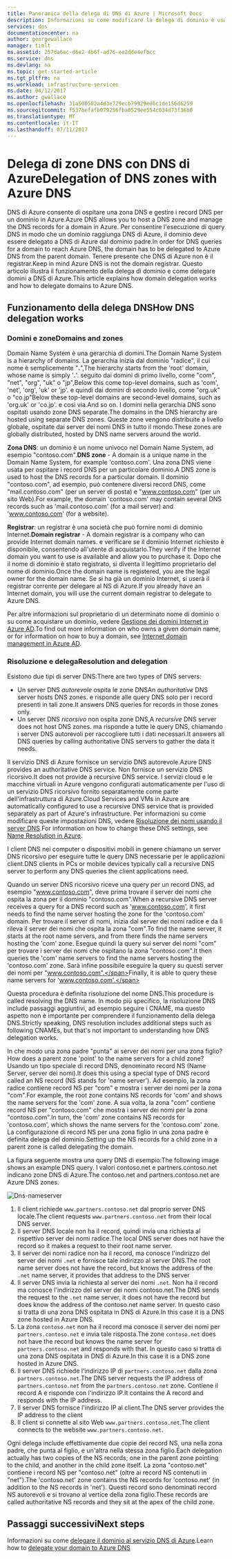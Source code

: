 ```yaml
---
title: Panoramica della delega di DNS di Azure | Microsoft Docs
description: Informazioni su come modificare la delega di dominio e usare server dei nomi DNS di Azure per fornire hosting di dominio.
services: dns
documentationcenter: na
author: georgewallace
manager: timlt
ms.assetid: 257da6ec-d6e2-4b6f-ad76-ee2dde4efbcc
ms.service: dns
ms.devlang: na
ms.topic: get-started-article
ms.tgt_pltfrm: na
ms.workload: infrastructure-services
ms.date: 04/12/2017
ms.author: gwallace
ms.openlocfilehash: 31a500502a4d3e729ecb79929ed6c1de156d6259
ms.sourcegitcommit: f537befafb079256fba0529ee554c034d73f36b0
ms.translationtype: MT
ms.contentlocale: it-IT
ms.lasthandoff: 07/11/2017
---
```

# <a name="delegation-of-dns-zones-with-azure-dns"></a><span data-ttu-id="34c26-103">Delega di zone DNS con DNS di Azure</span><span class="sxs-lookup"><span data-stu-id="34c26-103">Delegation of DNS zones with Azure DNS</span></span>

<span data-ttu-id="34c26-104">DNS di Azure consente di ospitare una zona DNS e gestire i record DNS per un dominio in Azure.</span><span class="sxs-lookup"><span data-stu-id="34c26-104">Azure DNS allows you to host a DNS zone and manage the DNS records for a domain in Azure.</span></span> <span data-ttu-id="34c26-105">Per consentire l'esecuzione di query DNS in modo che un dominio raggiunga DNS di Azure, il dominio deve essere delegato a DNS di Azure dal dominio padre.</span><span class="sxs-lookup"><span data-stu-id="34c26-105">In order for DNS queries for a domain to reach Azure DNS, the domain has to be delegated to Azure DNS from the parent domain.</span></span> <span data-ttu-id="34c26-106">Tenere presente che DNS di Azure non è il registrar.</span><span class="sxs-lookup"><span data-stu-id="34c26-106">Keep in mind Azure DNS is not the domain registrar.</span></span> <span data-ttu-id="34c26-107">Questo articolo illustra il funzionamento della delega di dominio e come delegare domini a DNS di Azure.</span><span class="sxs-lookup"><span data-stu-id="34c26-107">This article explains how domain delegation works and how to delegate domains to Azure DNS.</span></span>

## <a name="how-dns-delegation-works"></a><span data-ttu-id="34c26-108">Funzionamento della delega DNS</span><span class="sxs-lookup"><span data-stu-id="34c26-108">How DNS delegation works</span></span>

### <a name="domains-and-zones"></a><span data-ttu-id="34c26-109">Domini e zone</span><span class="sxs-lookup"><span data-stu-id="34c26-109">Domains and zones</span></span>

<span data-ttu-id="34c26-110">Domain Name System è una gerarchia di domini.</span><span class="sxs-lookup"><span data-stu-id="34c26-110">The Domain Name System is a hierarchy of domains.</span></span> <span data-ttu-id="34c26-111">La gerarchia inizia dal dominio "radice", il cui nome è semplicemente "**.**",</span><span class="sxs-lookup"><span data-stu-id="34c26-111">The hierarchy starts from the 'root' domain, whose name is simply '**.**'.</span></span>  <span data-ttu-id="34c26-112">seguito dai domini di primo livello, come "com", "net", "org", "uk" o "jp",</span><span class="sxs-lookup"><span data-stu-id="34c26-112">Below this come top-level domains, such as 'com', 'net', 'org', 'uk' or 'jp'.</span></span>  <span data-ttu-id="34c26-113">e quindi dai domini di secondo livello, come "org.uk" o "co.jp"</span><span class="sxs-lookup"><span data-stu-id="34c26-113">Below these top-level domains are second-level domains, such as 'org.uk' or 'co.jp'.</span></span>  <span data-ttu-id="34c26-114">e così via.</span><span class="sxs-lookup"><span data-stu-id="34c26-114">And so on.</span></span> <span data-ttu-id="34c26-115">I domini nella gerarchia DNS sono ospitati usando zone DNS separate.</span><span class="sxs-lookup"><span data-stu-id="34c26-115">The domains in the DNS hierarchy are hosted using separate DNS zones.</span></span> <span data-ttu-id="34c26-116">Queste zone vengono distribuite a livello globale, ospitate dai server dei nomi DNS in tutto il mondo.</span><span class="sxs-lookup"><span data-stu-id="34c26-116">These zones are globally distributed, hosted by DNS name servers around the world.</span></span>

<span data-ttu-id="34c26-117">**Zona DNS**: un dominio è un nome univoco nel Domain Name System, ad esempio "contoso.com".</span><span class="sxs-lookup"><span data-stu-id="34c26-117">**DNS zone** - A domain is a unique name in the Domain Name System, for example 'contoso.com'.</span></span> <span data-ttu-id="34c26-118">Una zona DNS viene usata per ospitare i record DNS per un particolare dominio.</span><span class="sxs-lookup"><span data-stu-id="34c26-118">A DNS zone is used to host the DNS records for a particular domain.</span></span> <span data-ttu-id="34c26-119">Il dominio "contoso.com", ad esempio, può contenere diversi record DNS, come "mail.contoso.com" (per un server di posta) e "www.contoso.com" (per un sito Web).</span><span class="sxs-lookup"><span data-stu-id="34c26-119">For example, the domain 'contoso.com' may contain several DNS records such as 'mail.contoso.com' (for a mail server) and 'www.contoso.com' (for a website).</span></span>

<span data-ttu-id="34c26-120">**Registrar**: un registrar è una società che può fornire nomi di dominio Internet.</span><span class="sxs-lookup"><span data-stu-id="34c26-120">**Domain registrar** - A domain registrar is a company who can provide Internet domain names.</span></span> <span data-ttu-id="34c26-121">e verificare se il dominio Internet richiesto è disponibile, consentendo all'utente di acquistarlo.</span><span class="sxs-lookup"><span data-stu-id="34c26-121">They verify if the Internet domain you want to use is available and allow you to purchase it.</span></span> <span data-ttu-id="34c26-122">Dopo che il nome di dominio è stato registrato, si diventa il legittimo proprietario del nome di dominio.</span><span class="sxs-lookup"><span data-stu-id="34c26-122">Once the domain name is registered, you are the legal owner for the domain name.</span></span> <span data-ttu-id="34c26-123">Se si ha già un dominio Internet, si userà il registrar corrente per delegare al NS di Azure.</span><span class="sxs-lookup"><span data-stu-id="34c26-123">If you already have an Internet domain, you will use the current domain registrar to delegate to Azure DNS.</span></span>

<span data-ttu-id="34c26-124">Per altre informazioni sul proprietario di un determinato nome di dominio o su come acquistare un dominio, vedere [Gestione dei domini Internet in Azure AD](https://msdn.microsoft.com/library/azure/hh969248.aspx).</span><span class="sxs-lookup"><span data-stu-id="34c26-124">To find out more information on who owns a given domain name, or for information on how to buy a domain, see [Internet domain management in Azure AD](https://msdn.microsoft.com/library/azure/hh969248.aspx).</span></span>

### <a name="resolution-and-delegation"></a><span data-ttu-id="34c26-125">Risoluzione e delega</span><span class="sxs-lookup"><span data-stu-id="34c26-125">Resolution and delegation</span></span>

<span data-ttu-id="34c26-126">Esistono due tipi di server DNS:</span><span class="sxs-lookup"><span data-stu-id="34c26-126">There are two types of DNS servers:</span></span>

* <span data-ttu-id="34c26-127">Un server DNS *autorevole* ospita le zone DNS</span><span class="sxs-lookup"><span data-stu-id="34c26-127">An *authoritative* DNS server hosts DNS zones.</span></span> <span data-ttu-id="34c26-128">e risponde alle query DNS solo per i record presenti in tali zone.</span><span class="sxs-lookup"><span data-stu-id="34c26-128">It answers DNS queries for records in those zones only.</span></span>
* <span data-ttu-id="34c26-129">Un server DNS *ricorsivo* non ospita zone DNS,</span><span class="sxs-lookup"><span data-stu-id="34c26-129">A *recursive* DNS server does not host DNS zones.</span></span> <span data-ttu-id="34c26-130">ma risponde a tutte le query DNS, chiamando i server DNS autorevoli per raccogliere tutti i dati necessari.</span><span class="sxs-lookup"><span data-stu-id="34c26-130">It answers all DNS queries by calling authoritative DNS servers to gather the data it needs.</span></span>

<span data-ttu-id="34c26-131">Il servizio DNS di Azure fornisce un servizio DNS autorevole.</span><span class="sxs-lookup"><span data-stu-id="34c26-131">Azure DNS provides an authoritative DNS service.</span></span>  <span data-ttu-id="34c26-132">Non fornisce un servizio DNS ricorsivo.</span><span class="sxs-lookup"><span data-stu-id="34c26-132">It does not provide a recursive DNS service.</span></span> <span data-ttu-id="34c26-133">I servizi cloud e le macchine virtuali in Azure vengono configurati automaticamente per l'uso di un servizio DNS ricorsivo fornito separatamente come parte dell'infrastruttura di Azure.</span><span class="sxs-lookup"><span data-stu-id="34c26-133">Cloud Services and VMs in Azure are automatically configured to use a recursive DNS service that is provided separately as part of Azure's infrastructure.</span></span> <span data-ttu-id="34c26-134">Per informazioni su come modificare queste impostazioni DNS, vedere [Risoluzione dei nomi usando il server DNS](../virtual-network/virtual-networks-name-resolution-for-vms-and-role-instances.md#name-resolution-using-your-own-dns-server).</span><span class="sxs-lookup"><span data-stu-id="34c26-134">For information on how to change these DNS settings, see [Name Resolution in Azure](../virtual-network/virtual-networks-name-resolution-for-vms-and-role-instances.md#name-resolution-using-your-own-dns-server).</span></span>

<span data-ttu-id="34c26-135">I client DNS nei computer o dispositivi mobili in genere chiamano un server DNS ricorsivo per eseguire tutte le query DNS necessarie per le applicazioni client.</span><span class="sxs-lookup"><span data-stu-id="34c26-135">DNS clients in PCs or mobile devices typically call a recursive DNS server to perform any DNS queries the client applications need.</span></span>

<span data-ttu-id="34c26-136">Quando un server DNS ricorsivo riceve una query per un record DNS, ad esempio "www.contoso.com", deve prima trovare il server dei nomi che ospita la zona per il dominio "contoso.com".</span><span class="sxs-lookup"><span data-stu-id="34c26-136">When a recursive DNS server receives a query for a DNS record such as 'www.contoso.com', it first needs to find the name server hosting the zone for the 'contoso.com' domain.</span></span> <span data-ttu-id="34c26-137">Per trovare il server di nomi, inizia dal server dei nomi radice e da lì rileva il server dei nomi che ospita la zona "com".</span><span class="sxs-lookup"><span data-stu-id="34c26-137">To find the name server, it starts at the root name servers, and from there finds the name servers hosting the 'com' zone.</span></span> <span data-ttu-id="34c26-138">Esegue quindi la query sui server dei nomi "com" per trovare i server dei nomi che ospitano la zona "contoso.com".</span><span class="sxs-lookup"><span data-stu-id="34c26-138">It then queries the 'com' name servers to find the name servers hosting the 'contoso.com' zone.</span></span>  <span data-ttu-id="34c26-139">Sarà infine possibile eseguire la query su questi server dei nomi per "www.contoso.com".</span><span class="sxs-lookup"><span data-stu-id="34c26-139">Finally, it is able to query these name servers for 'www.contoso.com'.</span></span>

<span data-ttu-id="34c26-140">Questa procedura è definita risoluzione del nome DNS.</span><span class="sxs-lookup"><span data-stu-id="34c26-140">This procedure is called resolving the DNS name.</span></span> <span data-ttu-id="34c26-141">In modo più specifico, la risoluzione DNS include passaggi aggiuntivi, ad esempio seguire i CNAME, ma questo aspetto non è importante per comprendere il funzionamento della delega DNS.</span><span class="sxs-lookup"><span data-stu-id="34c26-141">Strictly speaking, DNS resolution includes additional steps such as following CNAMEs, but that's not important to understanding how DNS delegation works.</span></span>

<span data-ttu-id="34c26-142">In che modo una zona padre "punta" ai server dei nomi per una zona figlio?</span><span class="sxs-lookup"><span data-stu-id="34c26-142">How does a parent zone 'point' to the name servers for a child zone?</span></span> <span data-ttu-id="34c26-143">Usando un tipo speciale di record DNS, denominato record NS (Name Server, server dei nomi).</span><span class="sxs-lookup"><span data-stu-id="34c26-143">It does this using a special type of DNS record called an NS record (NS stands for 'name server').</span></span> <span data-ttu-id="34c26-144">Ad esempio, la zona radice contiene record NS per "com" e mostra i server dei nomi per la zona "com".</span><span class="sxs-lookup"><span data-stu-id="34c26-144">For example, the root zone contains NS records for 'com' and shows the name servers for the 'com' zone.</span></span> <span data-ttu-id="34c26-145">A sua volta, la zona "com" contiene record NS per "contoso.com" che mostra i server dei nomi per la zona "contoso.com".</span><span class="sxs-lookup"><span data-stu-id="34c26-145">In turn, the 'com' zone contains NS records for 'contoso.com', which shows the name servers for the 'contoso.com' zone.</span></span> <span data-ttu-id="34c26-146">La configurazione di record NS per una zona figlio in una zona padre è definita delega del dominio.</span><span class="sxs-lookup"><span data-stu-id="34c26-146">Setting up the NS records for a child zone in a parent zone is called delegating the domain.</span></span>

<span data-ttu-id="34c26-147">La figura seguente mostra una query DNS di esempio:</span><span class="sxs-lookup"><span data-stu-id="34c26-147">The following image shows an example DNS query.</span></span> <span data-ttu-id="34c26-148">I valori contoso.net e partners.contoso.net indicano zone DNS di Azure.</span><span class="sxs-lookup"><span data-stu-id="34c26-148">The contoso.net and partners.contoso.net are Azure DNS zones.</span></span>

![Dns-nameserver](./media/dns-domain-delegation/image1.png)

1. <span data-ttu-id="34c26-150">Il client richiede `www.partners.contoso.net` dal proprio server DNS locale.</span><span class="sxs-lookup"><span data-stu-id="34c26-150">The client requests `www.partners.contoso.net` from their local DNS server.</span></span>
1. <span data-ttu-id="34c26-151">Il server DNS locale non ha il record, quindi invia una richiesta al rispettivo server dei nomi radice.</span><span class="sxs-lookup"><span data-stu-id="34c26-151">The local DNS server does not have the record so it makes a request to their root name server.</span></span>
1. <span data-ttu-id="34c26-152">Il server dei nomi radice non ha il record, ma conosce l'indirizzo del server dei nomi `.net` e fornisce tale indirizzo al server DNS.</span><span class="sxs-lookup"><span data-stu-id="34c26-152">The root name server does not have the record, but knows the address of the `.net` name server, it provides that address to the DNS server</span></span>
1. <span data-ttu-id="34c26-153">Il server DNS invia la richiesta al server dei nomi `.net`. Non ha il record ma conosce l'indirizzo del server dei nomi contoso.net.</span><span class="sxs-lookup"><span data-stu-id="34c26-153">The DNS sends the request to the `.net` name server, it does not have the record but does know the address of the contoso.net name server.</span></span> <span data-ttu-id="34c26-154">In questo caso si tratta di una zona DNS ospitata in DNS di Azure.</span><span class="sxs-lookup"><span data-stu-id="34c26-154">In this case it is a DNS zone hosted in Azure DNS.</span></span>
1. <span data-ttu-id="34c26-155">La zona `contoso.net` non ha il record ma conosce il server dei nomi per `partners.contoso.net` e invia tale risposta.</span><span class="sxs-lookup"><span data-stu-id="34c26-155">The zone `contoso.net` does not have the record but knows the name server for `partners.contoso.net` and responds with that.</span></span> <span data-ttu-id="34c26-156">In questo caso si tratta di una zona DNS ospitata in DNS di Azure.</span><span class="sxs-lookup"><span data-stu-id="34c26-156">In this case it is a DNS zone hosted in Azure DNS.</span></span>
1. <span data-ttu-id="34c26-157">Il server DNS richiede l'indirizzo IP di `partners.contoso.net` dalla zona `partners.contoso.net`.</span><span class="sxs-lookup"><span data-stu-id="34c26-157">The DNS server requests the IP address of `partners.contoso.net` from the `partners.contoso.net` zone.</span></span> <span data-ttu-id="34c26-158">Contiene il record A e risponde con l'indirizzo IP.</span><span class="sxs-lookup"><span data-stu-id="34c26-158">It contains the A record and responds with the IP address.</span></span>
1. <span data-ttu-id="34c26-159">Il server DNS fornisce l'indirizzo IP al client.</span><span class="sxs-lookup"><span data-stu-id="34c26-159">The DNS server provides the IP address to the client</span></span>
1. <span data-ttu-id="34c26-160">Il client si connette al sito Web `www.partners.contoso.net`.</span><span class="sxs-lookup"><span data-stu-id="34c26-160">The client connects to the website `www.partners.contoso.net`.</span></span>

<span data-ttu-id="34c26-161">Ogni delega include effettivamente due copie dei record NS, una nella zona padre, che punta al figlio, e un'altra nella stessa zona figlio.</span><span class="sxs-lookup"><span data-stu-id="34c26-161">Each delegation actually has two copies of the NS records; one in the parent zone pointing to the child, and another in the child zone itself.</span></span> <span data-ttu-id="34c26-162">La zona "contoso.net" contiene i record NS per "contoso.net" (oltre ai record NS contenuti in "net").</span><span class="sxs-lookup"><span data-stu-id="34c26-162">The 'contoso.net' zone contains the NS records for 'contoso.net' (in addition to the NS records in 'net').</span></span> <span data-ttu-id="34c26-163">Questi record sono denominati record NS autorevoli e si trovano al vertice della zona figlio.</span><span class="sxs-lookup"><span data-stu-id="34c26-163">These records are called authoritative NS records and they sit at the apex of the child zone.</span></span>

## <a name="next-steps"></a><span data-ttu-id="34c26-164">Passaggi successivi</span><span class="sxs-lookup"><span data-stu-id="34c26-164">Next steps</span></span>

<span data-ttu-id="34c26-165">Informazioni su come [delegare il dominio al servizio DNS di Azure](dns-delegate-domain-azure-dns.md).</span><span class="sxs-lookup"><span data-stu-id="34c26-165">Learn how to [delegate your domain to Azure DNS](dns-delegate-domain-azure-dns.md)</span></span>

